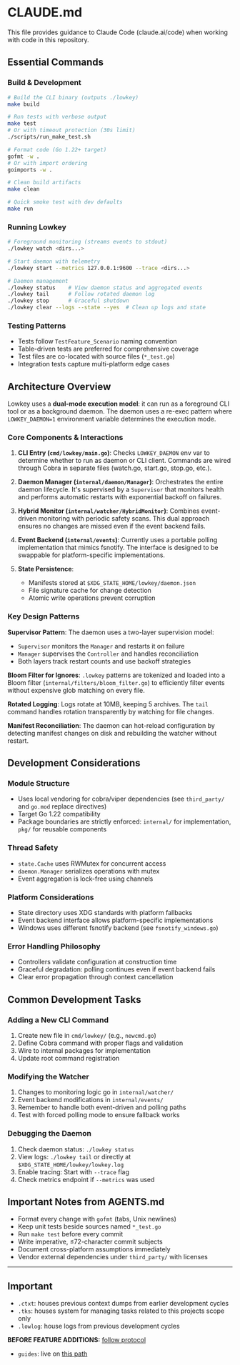 # CLAUDE.md

This file provides guidance to Claude Code (claude.ai/code) when working with code in this repository.

## Essential Commands

### Build & Development
```bash
# Build the CLI binary (outputs ./lowkey)
make build

# Run tests with verbose output
make test
# Or with timeout protection (30s limit)
./scripts/run_make_test.sh

# Format code (Go 1.22+ target)
gofmt -w .
# Or with import ordering
goimports -w .

# Clean build artifacts
make clean

# Quick smoke test with dev defaults
make run
```

### Running Lowkey
```bash
# Foreground monitoring (streams events to stdout)
./lowkey watch <dirs...>

# Start daemon with telemetry
./lowkey start --metrics 127.0.0.1:9600 --trace <dirs...>

# Daemon management
./lowkey status    # View daemon status and aggregated events
./lowkey tail      # Follow rotated daemon log
./lowkey stop      # Graceful shutdown
./lowkey clear --logs --state --yes  # Clean up logs and state
```

### Testing Patterns
- Tests follow `TestFeature_Scenario` naming convention
- Table-driven tests are preferred for comprehensive coverage
- Test files are co-located with source files (`*_test.go`)
- Integration tests capture multi-platform edge cases

## Architecture Overview

Lowkey uses a **dual-mode execution model**: it can run as a foreground CLI tool or as a background daemon. The daemon uses a re-exec pattern where `LOWKEY_DAEMON=1` environment variable determines the execution mode.

### Core Components & Interactions

1. **CLI Entry (`cmd/lowkey/main.go`)**: Checks `LOWKEY_DAEMON` env var to determine whether to run as daemon or CLI client. Commands are wired through Cobra in separate files (watch.go, start.go, stop.go, etc.).

2. **Daemon Manager (`internal/daemon/Manager`)**: Orchestrates the entire daemon lifecycle. It's supervised by a `Supervisor` that monitors health and performs automatic restarts with exponential backoff on failures.

3. **Hybrid Monitor (`internal/watcher/HybridMonitor`)**: Combines event-driven monitoring with periodic safety scans. This dual approach ensures no changes are missed even if the event backend fails.

4. **Event Backend (`internal/events`)**: Currently uses a portable polling implementation that mimics fsnotify. The interface is designed to be swappable for platform-specific implementations.

5. **State Persistence**:
   - Manifests stored at `$XDG_STATE_HOME/lowkey/daemon.json`
   - File signature cache for change detection
   - Atomic write operations prevent corruption

### Key Design Patterns

**Supervisor Pattern**: The daemon uses a two-layer supervision model:
- `Supervisor` monitors the `Manager` and restarts it on failure
- `Manager` supervises the `Controller` and handles reconciliation
- Both layers track restart counts and use backoff strategies

**Bloom Filter for Ignores**: `.lowkey` patterns are tokenized and loaded into a Bloom filter (`internal/filters/bloom_filter.go`) to efficiently filter events without expensive glob matching on every file.

**Rotated Logging**: Logs rotate at 10MB, keeping 5 archives. The `tail` command handles rotation transparently by watching for file changes.

**Manifest Reconciliation**: The daemon can hot-reload configuration by detecting manifest changes on disk and rebuilding the watcher without restart.

## Development Considerations

### Module Structure
- Uses local vendoring for cobra/viper dependencies (see `third_party/` and `go.mod` replace directives)
- Target Go 1.22 compatibility
- Package boundaries are strictly enforced: `internal/` for implementation, `pkg/` for reusable components

### Thread Safety
- `state.Cache` uses RWMutex for concurrent access
- `daemon.Manager` serializes operations with mutex
- Event aggregation is lock-free using channels

### Platform Considerations
- State directory uses XDG standards with platform fallbacks
- Event backend interface allows platform-specific implementations
- Windows uses different fsnotify backend (see `fsnotify_windows.go`)

### Error Handling Philosophy
- Controllers validate configuration at construction time
- Graceful degradation: polling continues even if event backend fails
- Clear error propagation through context cancellation

## Common Development Tasks

### Adding a New CLI Command
1. Create new file in `cmd/lowkey/` (e.g., `newcmd.go`)
2. Define Cobra command with proper flags and validation
3. Wire to internal packages for implementation
4. Update root command registration

### Modifying the Watcher
1. Changes to monitoring logic go in `internal/watcher/`
2. Event backend modifications in `internal/events/`
3. Remember to handle both event-driven and polling paths
4. Test with forced polling mode to ensure fallback works

### Debugging the Daemon
1. Check daemon status: `./lowkey status`
2. View logs: `./lowkey tail` or directly at `$XDG_STATE_HOME/lowkey/lowkey.log`
3. Enable tracing: Start with `--trace` flag
4. Check metrics endpoint if `--metrics` was used

## Important Notes from AGENTS.md

- Format every change with `gofmt` (tabs, Unix newlines)
- Keep unit tests beside sources named `*_test.go`
- Run `make test` before every commit
- Write imperative, ≤72-character commit subjects
- Document cross-platform assumptions immediately
- Vendor external dependencies under `third_party/` with licenses

---

## Important

- `.ctxt`: houses previous context dumps from earlier development cycles
- `.tks`: houses system for managing tasks related to this projects scope only
- `.lowlog`: house logs from previous development cycles

**BEFORE FEATURE ADDITIONS:** [follow protocol](docs/protocols/ipp/flow.md)

- `guides`: live on [this path](docs/guides/)

